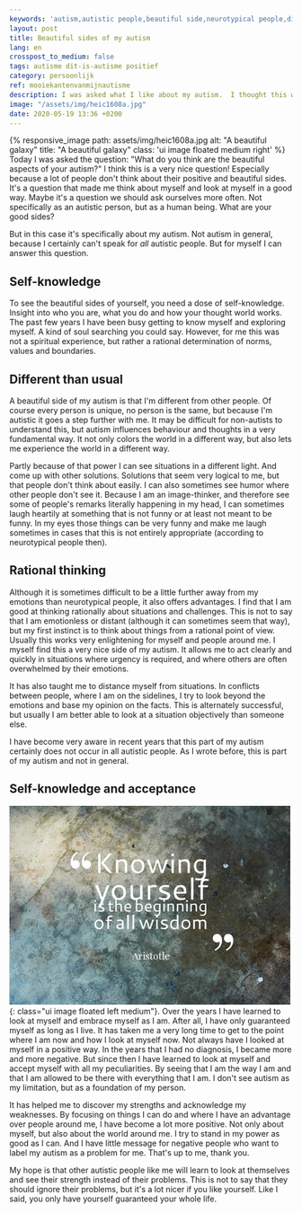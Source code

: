 ```yaml
---
keywords: 'autism,autistic people,beautiful side,neurotypical people,different way'
layout: post
title: Beautiful sides of my autism
lang: en
crosspost_to_medium: false
tags: autisme dit-is-autisme positief
category: persoonlijk
ref: mooiekantenvanmijnautisme
description: I was asked what I like about my autism.  I thought this was a very nice question and write a piece about it today. The beauties of my autism
image: "/assets/img/heic1608a.jpg"
date: 2020-05-19 13:36 +0200
---
```

{% responsive_image path: assets/img/heic1608a.jpg alt: "A beautiful galaxy" title: "A beautiful galaxy" class: 'ui image floated medium right' %}
Today I was asked the question: "What do you think are the beautiful aspects of your autism?" I think this is a very nice question! Especially because a lot of people don't think about their positive and beautiful sides. It's a question that made me think about myself and look at myself in a good way. Maybe it's a question we should ask ourselves more often. Not specifically as an autistic person, but as a human being. What are your good sides?

But in this case it's specifically about my autism. Not autism in general, because I certainly can't speak for _all_ autistic people. But for myself I can answer this question.

## Self-knowledge

To see the beautiful sides of yourself, you need a dose of self-knowledge. Insight into who you are, what you do and how your thought world works. The past few years I have been busy getting to know myself and exploring myself. A kind of soul searching you could say. However, for me this was not a spiritual experience, but rather a rational determination of norms, values and boundaries.

## Different than usual

A beautiful side of my autism is that I'm different from other people. Of course every person is unique, no person is the same, but because I'm autistic it goes a step further with me. It may be difficult for non-autists to understand this, but autism influences behaviour and thoughts in a very fundamental way. It not only colors the world in a different way, but also lets me experience the world in a different way.

Partly because of that power I can see situations in a different light. And come up with other solutions. Solutions that seem very logical to me, but that people don't think about easily. I can also sometimes see humor where other people don't see it. Because I am an image-thinker, and therefore see some of people's remarks literally happening in my head, I can sometimes laugh heartily at something that is not funny or at least not meant to be funny. In my eyes those things can be very funny and make me laugh sometimes in cases that this is not entirely appropriate (according to neurotypical people then).

## Rational thinking

Although it is sometimes difficult to be a little further away from my emotions than neurotypical people, it also offers advantages. I find that I am good at thinking rationally about situations and challenges. This is not to say that I am emotionless or distant (although it can sometimes seem that way), but my first instinct is to think about things from a rational point of view. Usually this works very enlightening for myself and people around me. I myself find this a very nice side of my autism. It allows me to act clearly and quickly in situations where urgency is required, and where others are often overwhelmed by their emotions.

It has also taught me to distance myself from situations. In conflicts between people, where I am on the sidelines, I try to look beyond the emotions and base my opinion on the facts. This is alternately successful, but usually I am better able to look at a situation objectively than someone else.

I have become very aware in recent years that this part of my autism certainly does not occur in all autistic people. As I wrote before, this is part of my autism and not in general.

## Self-knowledge and acceptance
![Knowing yourself is the first step](/assets/img/quotezelfkennis.jpg){: class="ui image floated left medium"}.
Over the years I have learned to look at myself and embrace myself as I am. After all, I have only guaranteed myself as long as I live. It has taken me a very long time to get to the point where I am now and how I look at myself now. Not always have I looked at myself in a positive way. In the years that I had no diagnosis, I became more and more negative. But since then I have learned to look at myself and accept myself with all my peculiarities. By seeing that I am the way I am and that I am allowed to be there with everything that I am. I don't see autism as my limitation, but as a foundation of my person.

It has helped me to discover my strengths and acknowledge my weaknesses. By focusing on things I can do and where I have an advantage over people around me, I have become a lot more positive. Not only about myself, but also about the world around me. I try to stand in my power as good as I can. And I have little message for negative people who want to label my autism as a problem for me. That's up to me, thank you.

My hope is that other autistic people like me will learn to look at themselves and see their strength instead of their problems. This is not to say that they should ignore their problems, but it's a lot nicer if you like yourself. Like I said, you only have yourself guaranteed your whole life.
